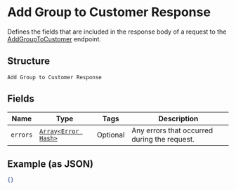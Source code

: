 
# Add Group to Customer Response

Defines the fields that are included in the response body of
a request to the [AddGroupToCustomer](#endpoint-addgrouptocustomer) endpoint.

## Structure

`Add Group to Customer Response`

## Fields

| Name | Type | Tags | Description |
|  --- | --- | --- | --- |
| `errors` | [`Array<Error Hash>`](/doc/models/error.md) | Optional | Any errors that occurred during the request. |

## Example (as JSON)

```json
{}
```


